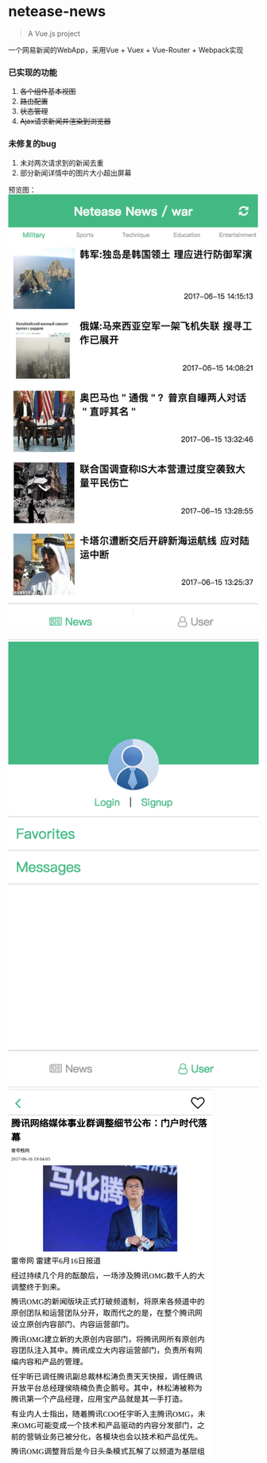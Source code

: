# netease-news

> A Vue.js project  

一个网易新闻的WebApp，采用Vue + Vuex + Vue-Router + Webpack实现  

### 已实现的功能
1. ~~各个组件基本视图~~
2. ~~路由配置~~
3. ~~状态管理~~
4. ~~Ajax请求新闻并渲染到浏览器~~

### 未修复的bug  
1. 未对两次请求到的新闻去重  
2. 部分新闻详情中的图片大小超出屏幕  

预览图：  
![](https://github.com/pfqian2016/netease-news-demo/blob/master/preview.png)  
![](https://github.com/pfqian2016/netease-news-demo/blob/master/preview1.png)  
![](https://github.com/pfqian2016/netease-news-demo/blob/master/preview2.png)  

